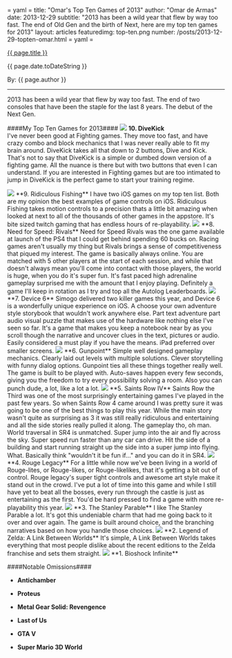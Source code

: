 = yaml =
title: "Omar's Top Ten Games of 2013"
author: "Omar de Armas"
date: 2013-12-29
subtitle: "2013 has been a wild year that flew by way too fast. The end of Old Gen and the birth of Next, here are my top ten games for 2013"
layout: articles
featuredimg: top-ten.png
number: /posts/2013-12-29-topten-omar.html
= yaml =

<a href="{{ page.url }}" class='postTitleLink'><p class='postTitle'>{{ page.title }}</p></a>
<p class='postPublished'>{{ page.date.toDateString }}</p>
<p class='postAuthor'>By: {{ page.author }}</p>
<hr>

2013 has been a wild year that flew by way too fast. The end of two consoles that have been the staple for the last 8 years. The debut of the Next Gen. 

####My Top Ten Games for 2013####
<img src='/images/forPosts/topten-divekick.png' class='articlesImgCenter group'>
**10. DiveKick**  
I've never been good at Fighting games. They move too fast, and have crazy combo and block mechanics that I was never really able to fit my brain around. DiveKick takes all that down to 2 buttons, Dive and Kick. That's not to say that DiveKick is a simple or dumbed down version of a fighting game. All the nuance is there but with two buttons that even I can understand. If you are interested in Fighting games but are too intimated to jump in DiveKick is the perfect game to start your training regime.
  
<img src='/images/forPosts/topten-ridiculousfishing.png' class='articlesImgCenter group'>
**9. Ridiculous Fishing**  
I have two iOS games on my top ten list. Both are my opinion the best examples of game controls on iOS. Ridiculous Fishing takes motion controls to a precision thats a little bit amazing when looked at next to all of the thousands of other games in the appstore. It's bite sized twitch gaming that has endless hours of re-playability.
  
<img src='/images/forPosts/topten-nfsrivals.png' class='articlesImgCenter group'>
**8. Need for Speed: Rivals**  
Need for Speed Rivals was the one game available at launch of the PS4 that I could get behind spending 60 bucks on. Racing games aren't usually my thing but Rivals brings a sense of competitiveness that piqued my interest. The game is basically always online. You are matched with 5 other players at the start of each session, and while that doesn't always mean you'll come into contact with those players, the world is huge, when you do it's super fun. It's fast paced high adrenaline gameplay surprised me with the amount that I enjoy playing. Definitely a game I'll keep in rotation as I try and top all the Autolog Leaderboards.
  
<img src='/images/forPosts/topten-device6.png' class='articlesImgCenter group'>
**7. Device 6**  
Simogo delivered two killer games this year, and Device 6 is a wonderfully unique experience on iOS. A choose your own adventure style storybook that wouldn't work anywhere else. Part text adventure part audio visual puzzle that makes use of the hardware like nothing else I've seen so far. It's a game that makes you keep a notebook near by as you scroll though the narrative and uncover clues in the text, pictures or audio. Easily considered a must play if you have the means. iPad preferred over smaller screens.
  
<img src='/images/forPosts/topten-gunpoint.png' class='articlesImgCenter group'>
**6. Gunpoint**  
Simple well designed gameplay mechanics. Clearly laid out levels with multiple solutions. Clever storytelling with funny dialog options. Gunpoint ties all these things together really well. The game is built to be played with. Auto-saves happen every few seconds, giving you the freedom to try every possibility solving a room. Also you can punch dude, a lot, like a lot a lot. 
  
<img src='/images/forPosts/topten-saintsrow4.png' class='articlesImgCenter group'>
**5. Saints Row IV**  
Saints Row the Third was one of the most surprisingly entertaining games I've played in the past few years. So when Saints Row 4 came around I was pretty sure it was going to be one of the best things to play this year. While the main story wasn't quite as surprising as 3 it was still really ridiculous and entertaining and all the side stories really pulled it along. The gameplay tho, oh man. World traversal in SR4 is unmatched. Super jump into the air and fly across the sky. Super speed run faster than any car can drive. Hit the side of a building and start running straight up the side into a super jump into flying. What. Basically think "wouldn't it be fun if..." and you can do it in SR4. 
  
<img src='/images/forPosts/topten-roguelegacy.png' class='articlesImgCenter group'>
**4. Rouge Legacy**  
For a little while now we've been living in a world of Rouge-lites, or Rouge-likes, or Rouge-likelikes, that it's getting a bit out of control. Rouge legacy's super tight controls and awesome art style make it stand out in the crowd. I've put a lot of time into this game and while I still have yet to beat all the bosses, every run through the castle is just as entertaining as the first. You'd be hard pressed to find a game with more re-playability this year.
  
<img src='/images/forPosts/topten-stanleyparable.png' class='articlesImgCenter group'>
**3. The Stanley Parable**  
I like The Stanley Parable a lot. It's got this undeniable charm that had me going back to it over and over again. The game is built around choice, and the branching narratives based on how you handle those choices. 
  
<img src='/images/forPosts/topten-zelda.png' class='articlesImgCenter group'>
**2. Legend of Zelda: A Link Between Worlds**  
It's simple, A Link Between Worlds takes everything that most people dislike about the recent editions to the Zelda franchise and sets them straight. 
  
<img src='/images/forPosts/topten-bioshockinfinite.png' class='articlesImgCenter group'>
**1. Bioshock Infinite**  

  
####Notable Omissions####
* **Antichamber**
> 

* **Proteus**
> 

* **Metal Gear Solid: Revengence**
> 

* **Last of Us**
> 

* **GTA V**
> 

* **Super Mario 3D World**
> 
  
